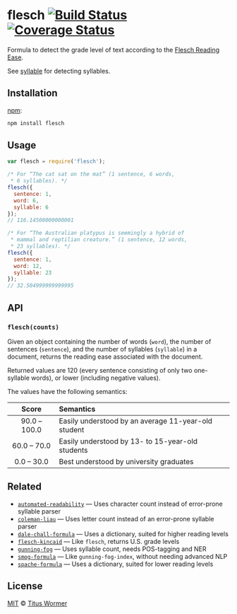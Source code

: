 # flesch [![Build Status][travis-badge]][travis] [![Coverage Status][codecov-badge]][codecov]

Formula to detect the grade level of text according to the
[Flesch Reading Ease][formula].

See [syllable][] for detecting syllables.

## Installation

[npm][]:

```bash
npm install flesch
```

## Usage

```js
var flesch = require('flesch');

/* For “The cat sat on the mat” (1 sentence, 6 words,
 * 6 syllables). */
flesch({
  sentence: 1,
  word: 6,
  syllable: 6
});
// 116.14500000000001

/* For “The Australian platypus is seemingly a hybrid of
 * mammal and reptilian creature.” (1 sentence, 12 words,
 * 23 syllables). */
flesch({
  sentence: 1,
  word: 12,
  syllable: 23
});
// 32.504999999999995
```

## API

### `flesch(counts)`

Given an object containing the number of words (`word`), the number
of sentences (`sentence`), and the number of syllables  (`syllable`)
in a document, returns the reading ease associated with the document.

Returned values are 120 (every sentence consisting of only two
one-syllable words), or lower (including negative values).

The values have the following semantics:

|     Score    | Semantics                                           |
| :----------: | :-------------------------------------------------- |
| 90.0 – 100.0 | Easily understood by an average 11-year-old student |
|  60.0 – 70.0 | Easily understood by 13- to 15-year-old students    |
|  0.0 – 30.0  | Best understood by university graduates             |

## Related

*   [`automated-readability`](https://github.com/words/automated-readability)
    — Uses character count instead of error-prone syllable parser
*   [`coleman-liau`](https://github.com/words/coleman-liau)
    — Uses letter count instead of an error-prone syllable parser
*   [`dale-chall-formula`](https://github.com/words/dale-chall-formula)
    — Uses a dictionary, suited for higher reading levels
*   [`flesch-kincaid`](https://github.com/words/flesch-kincaid)
    — Like `flesch`, returns U.S. grade levels
*   [`gunning-fog`](https://github.com/words/gunning-fog)
    — Uses syllable count, needs POS-tagging and NER
*   [`smog-formula`](https://github.com/words/smog-formula)
    — Like `gunning-fog-index`, without needing advanced NLP
*   [`spache-formula`](https://github.com/words/spache-formula)
    — Uses a dictionary, suited for lower reading levels

## License

[MIT][license] © [Titus Wormer][author]

<!-- Definitions -->

[travis-badge]: https://img.shields.io/travis/words/flesch.svg

[travis]: https://travis-ci.org/words/flesch

[codecov-badge]: https://img.shields.io/codecov/c/github/words/flesch.svg

[codecov]: https://codecov.io/github/words/flesch

[npm]: https://docs.npmjs.com/cli/install

[license]: license

[author]: http://wooorm.com

[formula]: http://en.wikipedia.org/wiki/Flesch–Kincaid_readability_tests#Flesch_Reading_Ease

[syllable]: https://github.com/words/syllable
